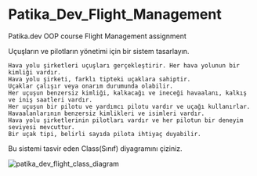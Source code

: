 # Patika_Dev_Flight_Management
Patika.dev OOP course Flight Management assignment

Uçuşların ve pilotların yönetimi için bir sistem tasarlayın.

    Hava yolu şirketleri uçuşları gerçekleştirir. Her hava yolunun bir kimliği vardır.
    Hava yolu şirketi, farklı tipteki uçaklara sahiptir.
    Uçaklar çalışır veya onarım durumunda olabilir.
    Her uçuşun benzersiz kimliği, kalkacağı ve ineceği havaalanı, kalkış ve iniş saatleri vardır.
    Her uçuşun bir pilotu ve yardımcı pilotu vardır ve uçağı kullanırlar.
    Havaalanlarının benzersiz kimlikleri ve isimleri vardır.
    Hava yolu şirketlerinin pilotları vardır ve her pilotun bir deneyim seviyesi mevcuttur.
    Bir uçak tipi, belirli sayıda pilota ihtiyaç duyabilir.

Bu sistemi tasvir eden Class(Sınıf) diyagramını çiziniz.

![patika_dev_flight_class_diagram](https://github.com/arda-irdep/Patika_Dev_Flight_Management/assets/109250259/93c756b1-b626-4a1e-8d3f-e2fd96e9b36a)

